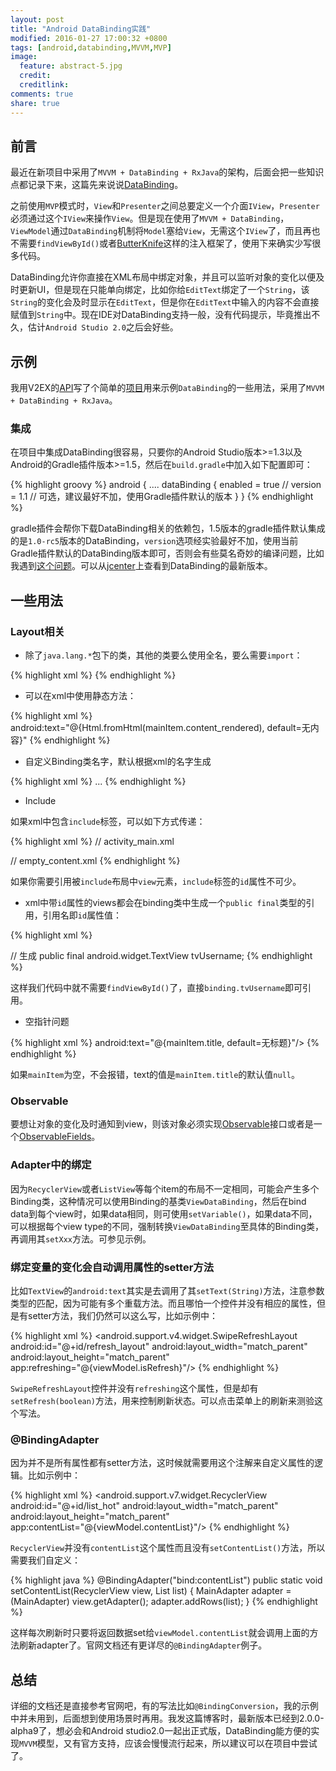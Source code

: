 ```yaml
---
layout: post
title: "Android DataBinding实践"
modified: 2016-01-27 17:00:32 +0800
tags: [android,databinding,MVVM,MVP]
image:
  feature: abstract-5.jpg
  credit:
  creditlink:
comments: true
share: true
---
```

## 前言
最近在新项目中采用了`MVVM + DataBinding + RxJava`的架构，后面会把一些知识点都记录下来，这篇先来说说[DataBinding](https://developer.android.com/intl/zh-cn/tools/data-binding/guide.html)。

之前使用`MVP`模式时，`View`和`Presenter`之间总要定义一个介面`IView`，`Presenter`必须通过这个`IView`来操作`View`。但是现在使用了`MVVM + DataBinding`，`ViewModel`通过`DataBinding`机制将`Model`塞给`View`，无需这个`IView`了，而且再也不需要`findViewById()`或者[ButterKnife](http://jakewharton.github.io/butterknife/)这样的注入框架了，使用下来确实少写很多代码。

DataBinding允许你直接在XML布局中绑定对象，并且可以监听对象的变化以便及时更新UI，但是现在只能单向绑定，比如你给`EditText`绑定了一个`String`，该`String`的变化会及时显示在`EditText`，但是你在`EditText`中输入的内容不会直接赋值到`String`中。现在IDE对DataBinding支持一般，没有代码提示，毕竟推出不久，估计`Android Studio 2.0`之后会好些。

## 示例
我用V2EX的[API](http://v2ex.com/p/7v9TEc53)写了个简单的[项目](https://github.com/zirconnnn/V2EXTest)用来示例`DataBinding`的一些用法，采用了`MVVM + DataBinding + RxJava`。

### 集成
在项目中集成DataBinding很容易，只要你的Android Studio版本>=1.3以及Android的Gradle插件版本>=1.5，然后在`build.gradle`中加入如下配置即可：

{% highlight groovy %}
android {
    ....
    dataBinding {
        enabled = true
        // version = 1.1 // 可选，建议最好不加，使用Gradle插件默认的版本
    }
}
{% endhighlight %}

gradle插件会帮你下载DataBinding相关的依赖包，1.5版本的gradle插件默认集成的是`1.0-rc5`版本的DataBinding，`version`选项经实验最好不加，使用当前Gradle插件默认的DataBinding版本即可，否则会有些莫名奇妙的编译问题，比如我遇到[这个问题](https://code.google.com/p/android/issues/detail?id=195178&q=databinding%20StringIndexOutOfBoundsException&colspec=ID%20Status%20Priority%20Owner%20Summary%20Stars%20Reporter%20Opened)。可以从[jcenter](https://bintray.com/android/android-tools/com.android.databinding.compilerCommon/view)上查看到DataBinding的最新版本。

## 一些用法
### Layout相关
- 除了`java.lang.*`包下的类，其他的类要么使用全名，要么需要`import`：

{% highlight xml %}
<import type="android.view.View"/>
{% endhighlight %}

- 可以在xml中使用静态方法：

{% highlight xml %}
android:text="@{Html.fromHtml(mainItem.content_rendered), default=无内容}"
{% endhighlight %}

- 自定义Binding类名字，默认根据xml的名字生成

{% highlight xml %}
<data class="MainListBinding">
    ...
</data>
{% endhighlight %}

- Include

如果xml中包含`include`标签，可以如下方式传递：

{% highlight xml %}
// activity_main.xml
<include
	id="@+id/empty_layout"
 	layout="@layout/empty_content"
 	app:isShowContent="@{viewModel.isShowContent}" />
 	
// empty_content.xml
<data>
   <variable
       name="isShowContent"
       type="boolean"/>
</data>
{% endhighlight %}

如果你需要引用被`include`布局中`view`元素，`include`标签的`id`属性不可少。

- xml中带`id`属性的views都会在binding类中生成一个`public final`类型的引用，引用名即`id`属性值：

{% highlight xml %}
<TextView
	android:id="@+id/tv_username"
	android:layout_width="wrap_content"
	android:layout_height="wrap_content"/>
	
// 生成 public final android.widget.TextView tvUsername;
{% endhighlight %}

这样我们代码中就不需要`findViewById()`了，直接`binding.tvUsername`即可引用。

- 空指针问题

{% highlight xml %}
android:text="@{mainItem.title, default=无标题}"/>
{% endhighlight %}

如果`mainItem`为空，不会报错，text的值是`mainItem.title`的默认值`null`。

### Observable
要想让对象的变化及时通知到view，则该对象必须实现[Observable](https://developer.android.com/intl/zh-cn/reference/android/databinding/Observable.html)接口或者是一个[ObservableFields](https://developer.android.com/reference/android/databinding/ObservableField.html)。

### Adapter中的绑定
因为`RecyclerView`或者`ListView`等每个item的布局不一定相同，可能会产生多个Binding类，这种情况可以使用Binding的基类`ViewDataBinding`，然后在bind data到每个view时，如果data相同，则可使用`setVariable()`，如果data不同，可以根据每个view type的不同，强制转换`ViewDataBinding`至具体的Binding类，再调用其`setXxx`方法。可参见示例。

### 绑定变量的变化会自动调用属性的setter方法
比如`TextView`的`android:text`其实是去调用了其`setText(String)`方法，注意参数类型的匹配，因为可能有多个重载方法。而且哪怕一个控件并没有相应的属性，但是有setter方法，我们仍然可以这么写，比如示例中：

{% highlight xml %}
<android.support.v4.widget.SwipeRefreshLayout
  android:id="@+id/refresh_layout"
  android:layout_width="match_parent"
  android:layout_height="match_parent"
  app:refreshing="@{viewModel.isRefresh}"/>
{% endhighlight %}

`SwipeRefreshLayout`控件并没有`refreshing`这个属性，但是却有`setRefresh(boolean)`方法，用来控制刷新状态。可以点击菜单上的刷新来测验这个写法。

### @BindingAdapter
因为并不是所有属性都有setter方法，这时候就需要用这个注解来自定义属性的逻辑。比如示例中：

{% highlight xml %}
<android.support.v7.widget.RecyclerView
	android:id="@+id/list_hot"
	android:layout_width="match_parent"
	android:layout_height="match_parent"
	app:contentList="@{viewModel.contentList}"/>
{% endhighlight %}

`RecyclerView`并没有`contentList`这个属性而且没有`setContentList()`方法，所以需要我们自定义：

{% highlight java %}
@BindingAdapter("bind:contentList")
public static void setContentList(RecyclerView view, List<Topic> list) {
   MainAdapter adapter = (MainAdapter) view.getAdapter();
   adapter.addRows(list);
}
{% endhighlight %}

这样每次刷新时只要将返回数据set给`viewModel.contentList`就会调用上面的方法刷新adapter了。官网文档还有更详尽的`@BindingAdapter`例子。

## 总结
详细的文档还是直接参考官网吧，有的写法比如`@BindingConversion`，我的示例中并未用到，后面想到使用场景时再用。我发这篇博客时，最新版本已经到2.0.0-alpha9了，想必会和Android studio2.0一起出正式版，DataBinding能方便的实现`MVVM`模型，又有官方支持，应该会慢慢流行起来，所以建议可以在项目中尝试了。











